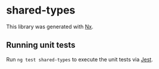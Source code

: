 # shared-types

This library was generated with [Nx](https://nx.dev).

## Running unit tests

Run `ng test shared-types` to execute the unit tests via [Jest](https://jestjs.io).
